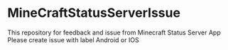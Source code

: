 # MineCraftStatusServerIssue
This repository for feedback and issue from Minecraft Status Server App
Please create issue with label Android or IOS
